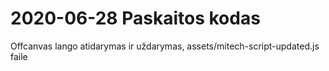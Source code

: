 # 2020-06-28 Paskaitos kodas
Offcanvas lango atidarymas ir uždarymas, assets/mitech-script-updated.js faile